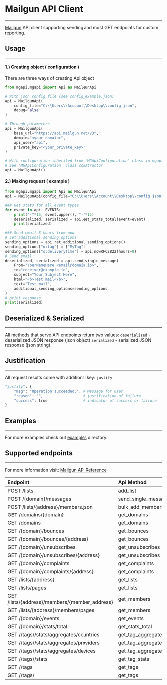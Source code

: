 # Mailgun API Client
---
[Mailgun][mailgunhome] API client supporting sending and most GET endpoints for custom reporting.
## Usage
---
#### 1.) Creating object ( configuration )
There are three ways of creating Api object
```python
from mgapi.mgapi import Api as MailgunApi

# With json config file (see config_example.json)
api = MailgunApi(
    config_file="C:\\Users\\Account\\Desktop\\config.json",
    debug=False
)

# Through parameters
api = MailgunApi(
    base_url="https://api.mailgun.net/v3",
    domain="<your_domain>",
    api_user="api",
    private_key="<your_private_key>"
)

# With configuration inherited from 'MGApiConfiguration' class in mgapi.py
# See 'MGApiConfiguration' class constructor
api = MailgunApi()
```
#### 2.) Making request ( example )
```python
from mgapi.mgapi import Api as MailgunApi
api = MailgunApi(config_file="C:\\Users\\Account\\Desktop\\config.json")

### Get stats for all event types
for event in api._EVENTS:
    print("-"*15, event.upper(), "-"*15)
    deserialized, serialized = api.get_stats_total(event=event)
    print(serialized)

### Send email 8 hours from now
# Set additional sending options
sending_options = api.ret_additional_sending_options()
sending_options["o:tag"] = ["MyTag"]
sending_options["o:deliverytime"] = api.nowRFC2822(hours=8)
# Send email
deserialized, serialized = api.send_single_message(
    From="YourNameHere <email@domain.io>",
    to="receiver@example.io",
    subject="Your Subject Here",
    html="<b>Test mail</b>",
    text="Test mail",
    additional_sending_options=sending_options
)
# print response
print(serialized)
```
## Deserialized & Serialized
---
All methods that serve API endpoints return two values:
`deserialized` - deserialized JSON response (json object)
`serialized` - serialized JSON response (json string)

## Justification
---
All request results come with additional key: `justify`
```python
"justify": {
    "msg": "Operation succeeded.", # Message for user
    "reason": "",                  # justification of failure
    "success": true                # indicator of success or failure
}
```
## Examples
---
For more examples check out [examples][mgapiexamples] directory.

## Supported endpoints
---
For more information visit: [Mailgun API Reference][mailgunapiref]

| Endpoint                                                  | Api Method          |
| :---------------------------------------------------------| :-------------------|
| POST /lists                                               | add_list            |
| POST /{domain}/messages                                   | send_single_message |
| POST /lists/{address}/members.json                        | bulk_add_members    |
| GET /domains/{domain}                                     | get_domains         |
| GET /domains                                              | get_domains         |
| GET /{domain}/bounces                                     | get_bounces         |
| GET /{domain}/bounces/{address}                           | get_bounces         |
| GET /{domain}/unsubscribes                                | get_unsubscribes    |
| GET /{domain}/unsubscribes/{address}                      | get_unsubscribes    |
| GET /{domain}/complaints                                  | get_complaints      |
| GET /{domain}/complaints/{address}                        | get_complaints      |
| GET /lists/{address}                                      | get_lists           |
| GET /lists/pages                                          | get_lists           |
| GET /lists/{address}/members/{member_address}             | get_members         |
| GET /lists/{address}/members/pages                        | get_members         |
| GET /{domain}/events                                      | get_events          |
| GET /{domain}/stats/total                                 | get_stats_total     |
| GET /<domain>/tags/<tag>/stats/aggregates/countries       | get_tag_aggregates  |
| GET /<domain>/tags/<tag>/stats/aggregates/providers       | get_tag_aggregates  |
| GET /<domain>/tags/<tag>/stats/aggregates/devices         | get_tag_aggregates  |
| GET /<domain>/tags/<tag>/stats                            | get_tag_stats       |
| GET /<domain>/tags                                        | get_tags            |
| GET /<domain>/tags/<tag>                                  | get_tags            |


[githubmy]: https://github.com/rolzwy7
[mailgunhome]: https://www.mailgun.com/
[mailgunapiref]: https://documentation.mailgun.com/en/latest/api_reference.html
[mgapiexamples]: https://github.com/rolzwy7/MailgunApiClient/tree/master/examples
